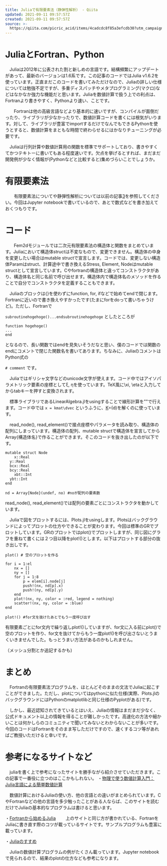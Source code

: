 ```yaml
---
title: Juliaで有限要素法（静弾性解析） - Qiita
updated: 2021-09-11 09:57:57Z
created: 2021-09-11 09:57:57Z
source: >-
  https://qiita.com/picric_acid/items/4cadcdc8f85a3efcdb30?utm_campaign=popular_items&utm_medium=feed&utm_source=popular_items
---
```


# JuliaとFortran、Python

　Juliaは2012年に公表された割と新しめの言語です。結構頻繁にアップデートがあって、最新のバージョンは1.6系です。この記事のコードではJulia v1.6.2を使っています。正直まだこのコードを書いてみただけなので、Juliaの詳しい仕様については勉強不足ですが、多重ディスパッチやメタプログラミング(マクロ)などはなかなか強力な機能だと思います。Juliaを数値計算で扱う上での利点は、Fortranより書きやすく、Pythonより速い、ことです。

　　Fortranは他の高級言語などより基本的に速いですが、コンパイルが面倒だったり、ライブラリが少なかったりで、数値計算コードを書くには根気がいります。対して、ライブラリが豊富でimportするだけでなんでもできるPythonを使うとすると、数値計算をまともな時間で終わらせるにはかなりチューニングが必要です。

　Juliaは行列計算や数値計算用の関数を標準でサポートしており、書きやすくてかつテキトーに書いてもある程度速いです。欠点を挙げるとすれば、まだまだ開発例が少なく情報が(Pythonなどと比較すると)集めづらいことでしょうか。

# 有限要素法

　　有限要素法についてや静弾性解析については以前の記事[3](https://qiita.com/picric_acid/items/4cadcdc8f85a3efcdb30?utm_campaign=popular_items&utm_medium=feed&utm_source=popular_items#fn3)を参照してください。今回はJupyter notebookで書いているので、あとで数式などを書き加えておくつもりです。

# コード

　　Fem2dモジュールでは二次元有限要素法の構造体と関数をまとめています。Juliaにおいて構造体structは不変なもので、変更できません。構造体の中身を変更したい場合はmutable structで宣言します。コードでは、変更しない構造体Paramはstruct、計算途中で書き換えるStress, Element, Nodeはmutable structとして宣言しています。Cやfortranの構造体と違ってコンストラクタがあり、構造体名と同じ名前で呼び出せます。構造体内で構造体名のメソッドを作ることで自分でコンストラクタを定義することもできます。

　Juliaのブロックは{}を使わずにfunction, for, ifなどで始めてendで閉じます。Fortranに近いので書き換えやすかったです(たまにforをdoって書いちゃうけど)。ただし、Fortranで

`subroutinehogehoge()...endsubroutinehogehoge`
としたところが

```
function hogehoge()
...
end
```

となるので、長い関数ではendを見失いそうだなと思い、僕のコードでは関数のendにコメントで閉じた関数名を書いてあります。ちなみに、JuliaのコメントはPython式の

`# comment`
です。

　Juliaではギリシャ文字などのunicode文字が使えます。コード中ではアイソパラメトリック要素の座標としてξ, ηを使っています。TeX風に\xi, \etaと入力してからtabキーを押すと変換されます。

　標準ライブラリであるLinearAlgebra.jlをusingすることで線形計算を"\"で行えます。コード中では
`x = kmat\dvec`
というふうに、[K](x)=(d)を解くのに使っています。

　read_node(), read_element()で接点座標やパラメータを読み取り、構造体の配列にしまっています。構造体の配列、mutable structで構造体を宣言してからArray{構造体名}で作ることができます。そこのコードを抜き出したのが以下です。

```
mutable struct Node
    x::Real
  y::Real
  bcx::Real
  bcy::Real
    xbt::Int
  ybt::Int
end

nd = Array{Node}(undef, no) #noが配列の要素数
```

read_node(), read_element()では配列の要素ごとにコンストラクタを動かしています。

　Juliaで図をプロットするには、Plots.jlをusingします。Plotsはバックグラウンドによってプロットの仕方やできることが変わります。今回は標準のGRでプロットしています。GRのプロットではplot()でプロットしますが、同じ図にグラフを重ねて書くには２つ目以降をplot!()とします。以下はプロットする部分の抜き出しです。

```
plot() # 空のプロットを作る

for i = 1:el
    nx = []
    ny = []
    for j = 1:8
        p = elem[i].node[j]
        push!(nx, nd[p].x)
        push!(ny, nd[p].y)
    end
    plot!(nx, ny, color = :red, legend = nothing)
    scatter!(nx, ny, color = :blue)
end

plot!() #for文を抜けたあとでもう一度呼び出す
```

有限要素ごとにfor文内で繰り返しplot!()していますが、for文に入る前にplot()で空のプロットを作り、for文を抜けてからもう一度plot!()を呼び出さないとうまくいきませんでした。もっとうまい方法があるのかもしれません。

（メッシュ分割とか追記するかも)

# まとめ

　Fortranの有限要素法プログラムを、ほとんどそのままの文法でJuliaに起こすことができました。ただし、plotについてはpythonに似た仕様(実際、Plots.jlのバックグラウンドにはPythonのmatplotlibと同じ仕様のPyplotがある)です。

　しかし、最近認知されてきているとはいえ、Juliaの情報はまだまだ少なく、公式ドキュメント以上の情報を得ることが難しかったです。高速化の方法や細かいことは何かしらのコミュニティで聞いてみないとわからないことが多いです。今回のコードはFortranをそのまま写しただけですので、速くするコツ等があればご教授いただけると幸いです。

# 参考になるサイトなど

　juliaを書く上で参考になったサイトを勝手ながら紹介させていただきます。この記事で一番役に立つのはここかもしれない。
・[物理で使う数値計算入門：Julia言語による簡単数値計算](https://github.com/cometscome/Julianotes)

　数値計算におけるJuliaの使い方、他の言語との違いがまとめられています。CやFortranなどの他の言語を多少触ったことがある人ならば、このサイトを読むだけでJuliaの基本的なプログラムは書けると思います。

・[Fortranから始めるJulia](https://cometscome.github.io/JuliaFromFortran/build/)
　　上のサイトと同じ方が書かれている、FortranをJuliaに書き直す際のコツが載っているサイトです。サンプルプログラムも豊富に載っています。

・[Juliaのすすめ](https://sm1018.skr.u-ryukyu.ac.jp/db50031_yogi/member/yogi/julia_main)

　Juliaの数値計算プログラムの例がたくさん載っています。Jupyter notebookで見られるので、結果のplotの仕方なども参考になります。